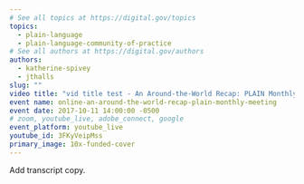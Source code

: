 ```yaml
---
# See all topics at https://digital.gov/topics
topics:
  - plain-language
  - plain-language-community-of-practice
# See all authors at https://digital.gov/authors
authors:
  - katherine-spivey
  - jthalls
slug: ""
video title: "vid title test - An Around-the-World Recap: PLAIN Monthly Meeting"
event name: online-an-around-the-world-recap-plain-monthly-meeting
event date: 2017-10-11 14:00:00 -0500
# zoom, youtube_live, adobe_connect, google
event_platform: youtube_live
youtube_id: 3FKyVeipMss
primary_image: 10x-funded-cover
---
```

A﻿dd transcript copy.